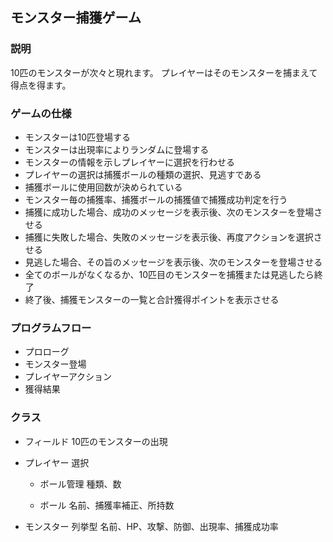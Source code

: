 ## モンスター捕獲ゲーム

### 説明  
10匹のモンスターが次々と現れます。
プレイヤーはそのモンスターを捕まえて得点を得ます。

### ゲームの仕様  
+ モンスターは10匹登場する  
+ モンスターは出現率によりランダムに登場する  
+ モンスターの情報を示しプレイヤーに選択を行わせる  
+ プレイヤーの選択は捕獲ボールの種類の選択、見逃すである  
+ 捕獲ボールに使用回数が決められている  
+ モンスター毎の捕獲率、捕獲ボールの捕獲値で捕獲成功判定を行う  
+ 捕獲に成功した場合、成功のメッセージを表示後、次のモンスターを登場させる  
+ 捕獲に失敗した場合、失敗のメッセージを表示後、再度アクションを選択させる  
+ 見逃した場合、その旨のメッセージを表示後、次のモンスターを登場させる  
+ 全てのボールがなくなるか、10匹目のモンスターを捕獲または見逃したら終了  
+ 終了後、捕獲モンスターの一覧と合計獲得ポイントを表示させる  

### プログラムフロー
+ プロローグ  
+ モンスター登場  
+ プレイヤーアクション  
+ 獲得結果  

### クラス
+ フィールド
10匹のモンスターの出現

+ プレイヤー
選択
  + ボール管理
    種類、数

  + ボール
    名前、捕獲率補正、所持数

+ モンスター
列挙型
名前、HP、攻撃、防御、出現率、捕獲成功率